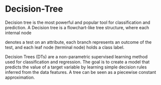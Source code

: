 # Decision-Tree
 Decision tree is the most powerful and popular tool for classification and prediction. A Decision tree is a flowchart-like tree structure, where each internal node
 
 denotes a test on an attribute, each branch represents an outcome of the test, and each leaf node (terminal node) holds a class label. 

Decision Trees (DTs) are a non-parametric supervised learning method used for classification and regression. The goal is to create a model that predicts the value of a target variable by learning simple decision rules inferred from the data features. A tree can be seen as a piecewise constant approximation.
